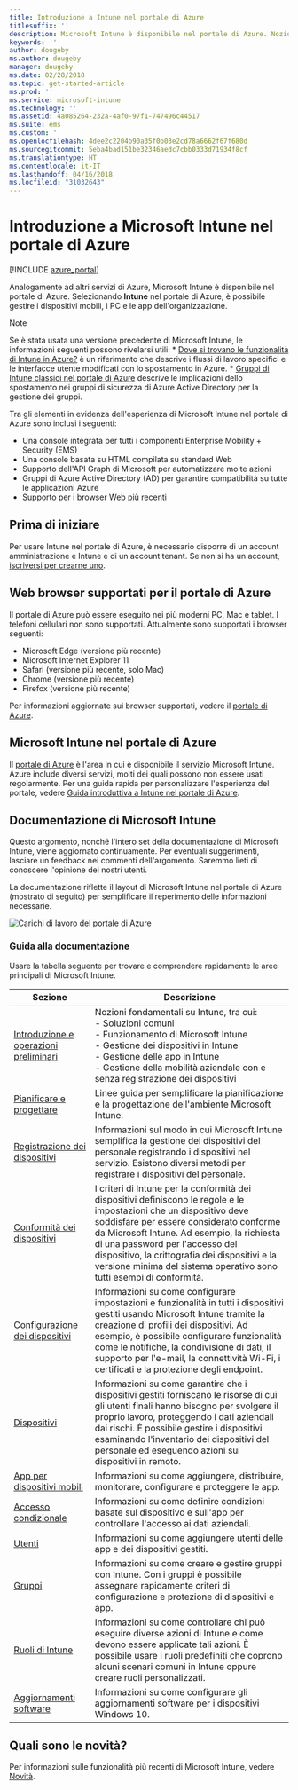 ```yaml
---
title: Introduzione a Intune nel portale di Azure
titlesuffix: ''
description: Microsoft Intune è disponibile nel portale di Azure. Nozioni di base su Intune sono disponibili nel portale di Azure.
keywords: ''
author: dougeby
ms.author: dougeby
manager: dougeby
ms.date: 02/28/2018
ms.topic: get-started-article
ms.prod: ''
ms.service: microsoft-intune
ms.technology: ''
ms.assetid: 4a085264-232a-4af0-97f1-747496c44517
ms.suite: ems
ms.custom: ''
ms.openlocfilehash: 4dee2c2204b90a35f0b03e2cd78a6662f67f680d
ms.sourcegitcommit: 5eba4bad151be32346aedc7cbb0333d71934f8cf
ms.translationtype: HT
ms.contentlocale: it-IT
ms.lasthandoff: 04/16/2018
ms.locfileid: "31032643"
---
```

# <a name="introduction-to-microsoft-intune-in-the-azure-portal"></a>Introduzione a Microsoft Intune nel portale di Azure


[!INCLUDE [azure_portal](./includes/azure_portal.md)]

Analogamente ad altri servizi di Azure, Microsoft Intune è disponibile nel portale di Azure. Selezionando **Intune** nel portale di Azure, è possibile gestire i dispositivi mobili, i PC e le app dell'organizzazione.

> [!NOTE]
> Se è stata usata una versione precedente di Microsoft Intune, le informazioni seguenti possono rivelarsi utili:
>     * [Dove si trovano le funzionalità di Intune in Azure?](ui-changes.md) è un riferimento che descrive i flussi di lavoro specifici e le interfacce utente modificati con lo spostamento in Azure.
>     * [Gruppi di Intune classici nel portale di Azure](groups-get-started.md) descrive le implicazioni dello spostamento nei gruppi di sicurezza di Azure Active Directory per la gestione dei gruppi.

Tra gli elementi in evidenza dell'esperienza di Microsoft Intune nel portale di Azure sono inclusi i seguenti:

- Una console integrata per tutti i componenti Enterprise Mobility + Security (EMS)
- Una console basata su HTML compilata su standard Web
- Supporto dell'API Graph di Microsoft per automatizzare molte azioni
- Gruppi di Azure Active Directory (AD) per garantire compatibilità su tutte le applicazioni Azure
- Supporto per i browser Web più recenti

## <a name="before-you-start"></a>Prima di iniziare

Per usare Intune nel portale di Azure, è necessario disporre di un account amministrazione e Intune e di un account tenant. Se non si ha un account, [iscriversi per crearne uno](https://portal.office.com/Signup/Signup.aspx?OfferId=40BE278A-DFD1-470a-9EF7-9F2596EA7FF9&dl=INTUNE_A&ali=1#0%20).

## <a name="supported-web-browsers-for-the-azure-portal"></a>Web browser supportati per il portale di Azure

Il portale di Azure può essere eseguito nei più moderni PC, Mac e tablet. I telefoni cellulari non sono supportati.
Attualmente sono supportati i browser seguenti:

- Microsoft Edge (versione più recente)
- Microsoft Internet Explorer 11
- Safari (versione più recente, solo Mac)
- Chrome (versione più recente)
- Firefox (versione più recente)

Per informazioni aggiornate sui browser supportati, vedere il [portale di Azure](https://docs.microsoft.com/azure/azure-preview-portal-supported-browsers-devices).

## <a name="microsoft-intune-in-the-azure-portal"></a>Microsoft Intune nel portale di Azure

Il [portale di Azure](https://portal.azure.com) è l'area in cui è disponibile il servizio Microsoft Intune. Azure include diversi servizi, molti dei quali possono non essere usati regolarmente. Per una guida rapida per personalizzare l'esperienza del portale, vedere [Guida introduttiva a Intune nel portale di Azure](get-started-azure.md).

## <a name="the-microsoft-intune-documentation"></a>Documentazione di Microsoft Intune

Questo argomento, nonché l'intero set della documentazione di Microsoft Intune, viene aggiornato continuamente. Per eventuali suggerimenti, lasciare un feedback nei commenti dell'argomento. Saremmo lieti di conoscere l'opinione dei nostri utenti.

La documentazione riflette il layout di Microsoft Intune nel portale di Azure (mostrato di seguito) per semplificare il reperimento delle informazioni necessarie.

![Carichi di lavoro del portale di Azure](./media/azure-portal-workloads.png)

### <a name="documentation-guide"></a>Guida alla documentazione

Usare la tabella seguente per trovare e comprendere rapidamente le aree principali di Microsoft Intune.

| Sezione                                                      | Descrizione                                                                                                                                                                                                                                                                                      |
|--------------------------------------------------------------|--------------------------------------------------------------------------------------------------------------------------------------------------------------------------------------------------------------------------------------------------------------------------------------------------|
| [Introduzione e operazioni preliminari](introduction-intune.md)       | Nozioni fondamentali su Intune, tra cui:<br /> - Soluzioni comuni<br /> - Funzionamento di Microsoft Intune<br /> - Gestione dei dispositivi in Intune<br /> - Gestione delle app in Intune<br /> - Gestione della mobilità aziendale con e senza registrazione dei dispositivi                                                         |
| [Pianificare e progettare](planning-guide.md)                         | Linee guida per semplificare la pianificazione e la progettazione dell'ambiente Microsoft Intune.                                                                                                                                                                                                             |
| [Registrazione dei dispositivi](device-enrollment.md)                    | Informazioni sul modo in cui Microsoft Intune semplifica la gestione dei dispositivi del personale registrando i dispositivi nel servizio. Esistono diversi metodi per registrare i dispositivi del personale.                                                                                                         |
| [Conformità dei dispositivi](device-compliance.md)                    | I criteri di Intune per la conformità dei dispositivi definiscono le regole e le impostazioni che un dispositivo deve soddisfare per essere considerato conforme da Microsoft Intune. Ad esempio, la richiesta di una password per l'accesso del dispositivo, la crittografia dei dispositivi e la versione minima del sistema operativo sono tutti esempi di conformità. |
| [Configurazione dei dispositivi](device-profiles.md)                   | Informazioni su come configurare impostazioni e funzionalità in tutti i dispositivi gestiti usando Microsoft Intune tramite la creazione di profili dei dispositivi. Ad esempio, è possibile configurare funzionalità come le notifiche, la condivisione di dati, il supporto per l'e-mail, la connettività Wi-Fi, i certificati e la protezione degli endpoint.              |
| [Dispositivi](device-management.md)                              | Informazioni su come garantire che i dispositivi gestiti forniscano le risorse di cui gli utenti finali hanno bisogno per svolgere il proprio lavoro, proteggendo i dati aziendali dai rischi. È possibile gestire i dispositivi esaminando l'inventario dei dispositivi del personale ed eseguendo azioni sui dispositivi in remoto.                                                      |
| [App per dispositivi mobili](app-management.md)                             | Informazioni su come aggiungere, distribuire, monitorare, configurare e proteggere le app.                                                                                                                                                                                                                             |
| [Accesso condizionale](conditional-access.md)                  | Informazioni su come definire condizioni basate sul dispositivo e sull'app per controllare l'accesso ai dati aziendali.                                                                                                                                                                                                            |
| [Utenti](users-add.md)                                        | Informazioni su come aggiungere utenti delle app e dei dispositivi gestiti.                                                                                                                                                                                                                                           |
| [Gruppi](groups-get-started.md)                              | Informazioni su come creare e gestire gruppi con Intune. Con i gruppi è possibile assegnare rapidamente criteri di configurazione e protezione di dispositivi e app.                                                                                                                                             |
| [Ruoli di Intune](role-based-access-control.md)                 | Informazioni su come controllare chi può eseguire diverse azioni di Intune e come devono essere applicate tali azioni. È possibile usare i ruoli predefiniti che coprono alcuni scenari comuni in Intune oppure creare ruoli personalizzati.                                                                                 |
| [Aggiornamenti software](windows-update-for-business-configure.md) | Informazioni su come configurare gli aggiornamenti software per i dispositivi Windows 10.                                                                                                                                                                                                                                  |

## <a name="whats-new"></a>Quali sono le novità?

Per informazioni sulle funzionalità più recenti di Microsoft Intune, vedere [Novità](whats-new.md).
